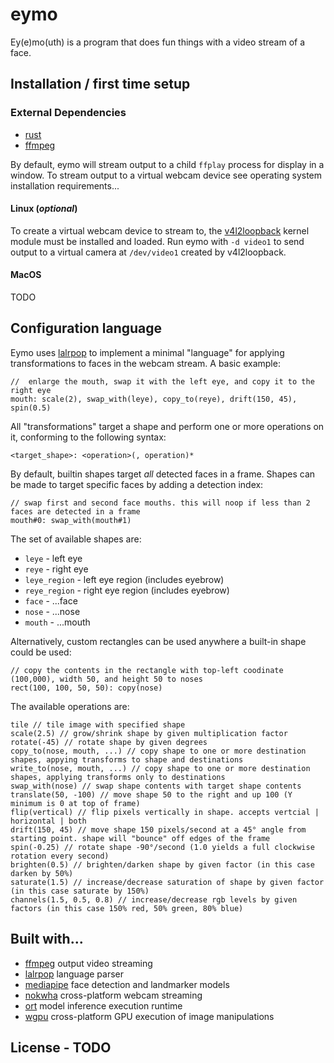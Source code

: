 # eymo

Ey(e)mo(uth) is a program that does fun things with a video stream of a face.

## Installation / first time setup

### External Dependencies

- [rust](https://www.rust-lang.org/tools/install)
- [ffmpeg](https://ffmpeg.org/)

By default, eymo will stream output to a child `ffplay` process for
display in a window. To stream output to a virtual webcam device see
operating system installation requirements...

#### Linux (*optional*)

To create a virtual webcam device to stream to, the
[v4l2loopback](https://github.com/v4l2loopback/v4l2loopback) kernel
module must be installed and loaded. Run eymo with `-d video1` to send
output to a virtual camera at `/dev/video1` created by v4l2loopback.

#### MacOS

TODO

## Configuration language

Eymo uses [lalrpop](https://github.com/lalrpop/lalrpop) to implement a
minimal "language" for applying transformations to faces in the webcam
stream. A basic example:
```
//  enlarge the mouth, swap it with the left eye, and copy it to the right eye
mouth: scale(2), swap_with(leye), copy_to(reye), drift(150, 45), spin(0.5)
```

All "transformations" target a shape and perform one or more
operations on it, conforming to the following syntax:

```
<target_shape>: <operation>(, operation)*
```


By default, builtin shapes target _all_ detected faces in a
frame. Shapes can be made to target specific faces by adding a
detection index:

```
// swap first and second face mouths. this will noop if less than 2 faces are detected in a frame
mouth#0: swap_with(mouth#1)
```

The set of available shapes are:

- `leye` - left eye
- `reye` - right eye
- `leye_region` - left eye region (includes eyebrow)
- `reye_region` - right eye region (includes eyebrow)
- `face` - ...face
- `nose` - ...nose
- `mouth` - ...mouth

Alternatively, custom rectangles can be used anywhere a built-in shape
could be used:

```
// copy the contents in the rectangle with top-left coodinate (100,000), width 50, and height 50 to noses
rect(100, 100, 50, 50): copy(nose)
```

The available operations are:

```
tile // tile image with specified shape
scale(2.5) // grow/shrink shape by given multiplication factor
rotate(-45) // rotate shape by given degrees
copy_to(nose, mouth, ...) // copy shape to one or more destination shapes, appying transforms to shape and destinations
write_to(nose, mouth, ...) // copy shape to one or more destination shapes, applying transforms only to destinations
swap_with(nose) // swap shape contents with target shape contents
translate(50, -100) // move shape 50 to the right and up 100 (Y minimum is 0 at top of frame)
flip(vertical) // flip pixels vertically in shape. accepts vertcial | horizontal | both
drift(150, 45) // move shape 150 pixels/second at a 45° angle from starting point. shape will "bounce" off edges of the frame
spin(-0.25) // rotate shape -90°/second (1.0 yields a full clockwise rotation every second)
brighten(0.5) // brighten/darken shape by given factor (in this case darken by 50%)
saturate(1.5) // increase/decrease saturation of shape by given factor (in this case saturate by 150%)
channels(1.5, 0.5, 0.8) // increase/decrease rgb levels by given factors (in this case 150% red, 50% green, 80% blue)
```


## Built with...

- [ffmpeg](https://ffmpeg.org/) output video streaming
- [lalrpop](https://github.com/lalrpop/lalrpop) language parser
- [mediapipe](https://ai.google.dev/edge/mediapipe/solutions/vision/face_landmarker) face detection and landmarker models
- [nokwha](https://github.com/l1npengtul/nokhwa) cross-platform webcam streaming
- [ort](https://github.com/pykeio/ort) model inference execution runtime
- [wgpu](https://github.com/gfx-rs/wgpu) cross-platform GPU execution of image manipulations

## License - TODO
